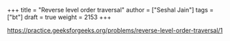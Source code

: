 +++
title = "Reverse level order traversal"
author = ["Seshal Jain"]
tags = ["bt"]
draft = true
weight = 2153
+++

<https://practice.geeksforgeeks.org/problems/reverse-level-order-traversal/1>
